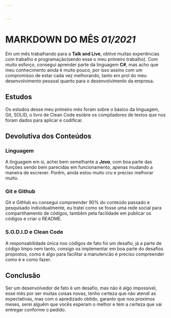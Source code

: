```yaml
---


---
```


<h1 id="markdown-do-mês-012021">MARKDOWN DO MÊS <em>01/2021</em></h1>
<p>Em um mês trabalhando para a <strong>Talk and Live</strong>, obtive muitas experiências com trabalho e programação(sendo esse o meu primeiro trabalho). Com muito esforço, consegui aprender parte da linguagem <strong>C#</strong>, mas acho que meu conhecimento ainda é muito pouco, por isso assino com um compromisso de estar cada vez melhorando, tanto em prol do meu desenvolvimento pessoal quanto para o desenvolvimento da empresa.</p>
<h2 id="estudos">Estudos</h2>
<p>Os estudos desse meu primeiro mês foram sobre o básico da linguagem, Git, SOLID, o livro de Clean Code esobre os compiladores de textos que nos foram dados para aplicar e codificar.</p>
<h2 id="devolutiva-dos-conteúdos">Devolutiva dos Conteúdos</h2>
<h3 id="linguagem">Linguagem</h3>
<p>A linguagem em si, achei bem semelhante a <em><strong>Java</strong></em>, com boa parte das funções sendo bem parecidas em funcionamento, apenas mudando a maneira de escrever. Porêm, ainda estou muito cru e preciso melhorar muito.</p>
<h3 id="git-e-github">Git e Github</h3>
<p>Git e GitHub eu consegui compreender 90% do conteúdo passado e pesquisado individualmente, eu tratei como se fosse uma rede social para compartihamento de códigos, tambêm pela facilidade em publicar os códigos e criar o README.</p>
<h3 id="s.o.d.i.d-e-clean-code">S.O.D.I.D e Clean Code</h3>
<p>A responsabilidade única nos códigos de fato foi um desafio, já a parte de código limpo nem tanto, consigo os implementar em boa parte do desafios propostos, como é algo para facilitar a manutencão é preciso compreender como é e como fazer.</p>
<h2 id="conclusão">Conclusão</h2>
<p>Ser um desenvolvedor de fato é um desafio, mas não é algo impossível, esse mês por ser muitas coisas novas, tenho certeza que não atendi as expectativas, mas com o apredizado obtido, garanto que nos proximos meses, serei alguêm que vocês esperam o melhor e tem a certeza que vai entregar conforme o pedido.</p>

